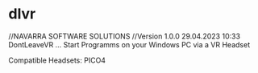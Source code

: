 # dlvr
//NAVARRA SOFTWARE SOLUTIONS
//Version 1.0.0 29.04.2023 10:33
DontLeaveVR ... Start Programms on your Windows PC via a VR Headset 

Compatible Headsets:
PICO4

